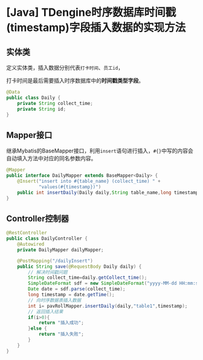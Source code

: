 # [Java] TDengine时序数据库时间戳(timestamp)字段插入数据的实现方法


## 实体类

定义实体类，插入数据分别代表`打卡时间`、`员工id`，

打卡时间是最后需要插入时序数据库中的**时间戳类型字段**。

```java
@Data
public class Daily {
    private String collect_time;
    private String id;
}
```
<!--more-->

## Mapper接口

继承Mybatis的BaseMapper接口，利用`insert`语句进行插入，`#{}`中写的内容会自动填入方法中对应的同名参数内容。

```java
@Mapper
public interface DailyMapper extends BaseMapper<Daily> {
    @Insert("insert into #{table_name} (collect_time) " +
            "values(#{timestamp})")
    public int insertDaily(Daily daily,String table_name,long timestamp);
}
```

## Controller控制器

```java
@RestController
public class DailyController {
    @Autowired
    private DailyMapper dailyMapper;

    @PostMapping("/dailyInsert")
    public String save(@RequestBody Daily daily) {
        // 解决时间戳问题
        String collect_time=daily.getCollect_time();
        SimpleDateFormat sdf = new SimpleDateFormat("yyyy-MM-dd HH:mm:ss");
        Date date = sdf.parse(collect_time);
        long timestamp = date.getTime();
        // 向时序数据表插入数据
        int i= pavRollMapper.insertDaily(daily,"table1",timestamp);
        // 返回插入结果
        if(i>0){
            return "插入成功";
        }else {
            return "插入失败";
        }
    }
}
```


